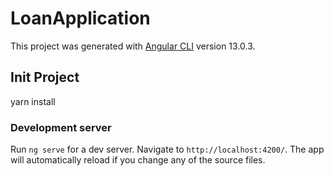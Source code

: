 # LoanApplication

This project was generated with [Angular CLI](https://github.com/angular/angular-cli) version 13.0.3.
## Init Project
yarn install
### Development server
Run `ng serve` for a dev server. Navigate to `http://localhost:4200/`. The app will automatically reload if you change any of the source files.

